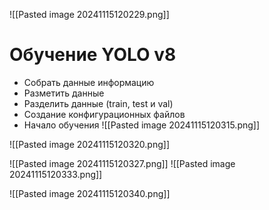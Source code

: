 ![[Pasted image 20241115120229.png]]

# Обучение YOLO v8

- Собрать данные информацию
- Разметить данные
- Разделить данные (train, test и val)
- Создание конфигурационных файлов
- Начало обучения
![[Pasted image 20241115120315.png]]

![[Pasted image 20241115120320.png]]

![[Pasted image 20241115120327.png]]
![[Pasted image 20241115120333.png]]

![[Pasted image 20241115120340.png]]

